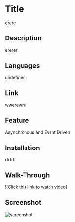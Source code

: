 

  # Title
  erere

  ## Description
  ererer

  ## Languages
  undefined

  ## Link
  wwerewre

  ## Feature
  Asynchronous and Event Driven

  ## Installation
  rtrtrt

  ## Walk-Through
  [![Click this link to watch video]](dfgdfgdfd)

  ## Screenshot
  ![screenshot](https://github.com/Minmaung0307/professional-readme_generator/blob/30757d803f7e6c5da736378a603a6747abc466f7/images/readme.png)
  
